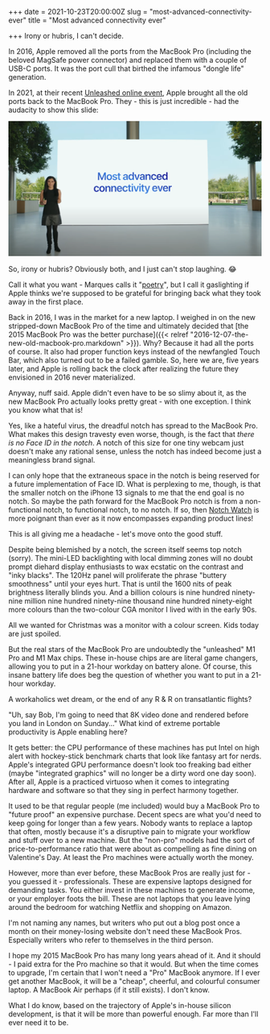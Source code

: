 +++
date = 2021-10-23T20:00:00Z
slug = "most-advanced-connectivity-ever"
title = "Most advanced connectivity ever"

+++
Irony or hubris, I can't decide.

In 2016, Apple removed all the ports from the MacBook Pro (including the beloved MagSafe power connector) and replaced them with a couple of USB-C ports. It was the port cull that birthed the infamous "dongle life" generation.

In 2021, at their recent [Unleashed online event](https://youtu.be/exM1uajp--A), Apple brought all the old ports back to the MacBook Pro. They - this is just incredible - had the audacity to show this slide:

![](/images/most-advanced-connectivity-ever.png)

So, irony or hubris? Obviously both, and I just can't stop laughing. 😂

<!--more-->

Call it what you want - Marques calls it "[poetry](https://twitter.com/MKBHD/status/1450153948439056385?s=20)", but I call it gaslighting if Apple thinks we're supposed to be grateful for bringing back what they took away in the first place.

Back in 2016, I was in the market for a new laptop. I weighed in on the new stripped-down MacBook Pro of the time and ultimately decided that [the 2015 MacBook Pro was the better purchase]({{< relref "2016-12-07-the-new-old-macbook-pro.markdown" >}}). Why? Because it had all the ports of course. It also had proper function keys instead of the newfangled Touch Bar, which also turned out to be a failed gamble. So, here we are, five years later, and Apple is rolling back the clock after realizing the future they envisioned in 2016 never materialized.

Anyway, nuff said. Apple didn't even have to be so slimy about it, as the new MacBook Pro actually looks pretty great - with one exception. I think you know what that is!

Yes, like a hateful virus, the dreadful notch has spread to the MacBook Pro. What makes this design travesty even worse, though, is the fact that _there is no Face ID in the notch_. A notch of this size for one tiny webcam just doesn't make any rational sense, unless the notch has indeed become just a meaningless brand signal.

I can only hope that the extraneous space in the notch is being reserved for a future implementation of Face ID. What is perplexing to me, though, is that the smaller notch on the iPhone 13 signals to me that the end goal is no notch. So maybe the path forward for the MacBook Pro notch is from a non-functional notch, to functional notch, to no notch. If so, then [Notch Watch](https://notchwatch.carrd.co/) is more poignant than ever as it now encompasses expanding product lines!

This is all giving me a headache - let's move onto the good stuff.

Despite being blemished by a notch, the screen itself seems top notch (sorry). The mini-LED backlighting with local dimming zones will no doubt prompt diehard display enthusiasts to wax ecstatic on the contrast and "inky blacks". The 120Hz panel will proliferate the phrase "buttery smoothness" until your eyes hurt. That is until the 1600 nits of peak brightness literally blinds you. And a billion colours is nine hundred ninety-nine million nine hundred ninety-nine thousand nine hundred ninety-eight more colours than the two-colour CGA monitor I lived with in the early 90s.

All we wanted for Christmas was a monitor with a colour screen. Kids today are just spoiled.

But the real stars of the MacBook Pro are undoubtedly the "unleashed" M1 Pro and M1 Max chips. These in-house chips are are literal game changers, allowing you to put in a 21-hour workday on battery alone. Of course, this insane battery life does beg the question of whether you want to put in a 21-hour workday.

A workaholics wet dream, or the end of any R & R on transatlantic flights?

"Uh, say Bob, I'm going to need that 8K video done and rendered before you land in London on Sunday..." What kind of extreme portable productivity is Apple enabling here?

It gets better: the CPU performance of these machines has put Intel on high alert with hockey-stick benchmark charts that look like fantasy art for nerds. Apple's integrated GPU performance doesn't look too freaking bad either (maybe "integrated graphics" will no longer be a dirty word one day soon). After all, Apple is a practiced virtuoso when it comes to integrating hardware and software so that they sing in perfect harmony together.

It used to be that regular people (me included) would buy a MacBook Pro to "future proof" an expensive purchase. Decent specs are what you'd need to keep going for longer than a few years. Nobody wants to replace a laptop that often, mostly because it's a disruptive pain to migrate your workflow and stuff over to a new machine. But the "non-pro" models had the sort of price-to-performance ratio that were about as compelling as fine dining on Valentine's Day. At least the Pro machines were actually worth the money.

However, more than ever before, these MacBook Pros are really just for - you guessed it - professionals. These are expensive laptops designed for demanding tasks. You either invest in these machines to generate income, or your employer foots the bill. These are not laptops that you leave lying around the bedroom for watching Netflix and shopping on Amazon.

I'm not naming any names, but writers who put out a blog post once a month on their money-losing website don't need these MacBook Pros. Especially writers who refer to themselves in the third person.

I hope my 2015 MacBook Pro has many long years ahead of it. And it should - I paid extra for the Pro machine so that it would. But when the time comes to upgrade, I'm certain that I won't need a "Pro" MacBook anymore. If I ever get another MacBook, it will be a "cheap", cheerful, and colourful consumer laptop. A MacBook Air perhaps (if it still exists). I don't know.

What I do know, based on the trajectory of Apple's in-house silicon development, is that it will be more than powerful enough. Far more than I'll ever need it to be.